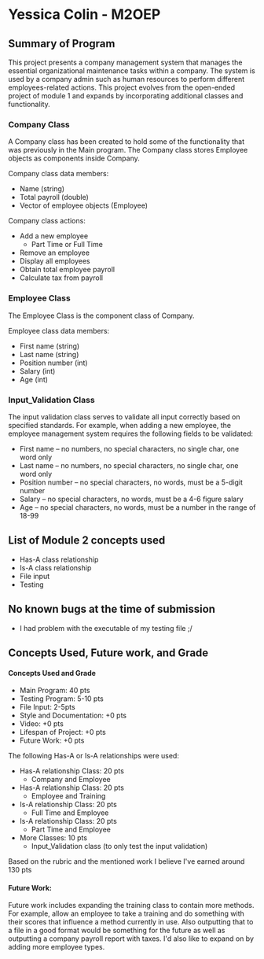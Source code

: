 # Yessica Colin - M2OEP

## Summary of Program

This project presents a company management system that manages the essential organizational maintenance tasks within a company. The system is used by a company admin such as human resources to perform different employees-related actions. This project evolves from the open-ended project of module 1 and expands by incorporating additional classes and functionality. 

### Company Class

A Company class has been created to hold some of the functionality that was previously in the Main program. The Company class stores Employee objects as components inside Company. 

Company class data members:
* Name (string)
* Total payroll (double)
* Vector of employee objects (Employee)

Company class actions:
* Add a new employee
  * Part Time or Full Time
* Remove an employee
* Display all employees
* Obtain total employee payroll
* Calculate tax from payroll 

### Employee Class

The Employee Class is the component class of Company.

Employee class data members:
* First name (string)
* Last name (string)
* Position number (int)
* Salary (int)
* Age (int)

### Input_Validation Class

The input validation class serves to validate all input correctly based on specified standards. For example, when adding a new employee, the employee management system  requires the following fields to be validated:

* First name – no numbers, no special characters, no single char, one word only
* Last name – no numbers, no special characters, no single char, one word only
* Position number – no special characters, no words, must be a 5-digit number
* Salary – no special characters, no words, must be a 4-6 figure salary
* Age – no special characters, no words, must be a number in the range of 18-99


## List of Module 2 concepts used
* Has-A class relationship
* Is-A class relationship
* File input
* Testing

## No known bugs at the time of submission
* I had problem with the executable of my testing file ;/

## Concepts Used, Future work, and Grade

#### Concepts Used and Grade 

* Main Program: 40 pts
* Testing Program: 5-10 pts
* File Input: 2-5pts
* Style and Documentation: +0 pts
* Video: +0 pts
* Lifespan of Project: +0 pts
* Future Work: +0 pts

The following Has-A or Is-A relationships were used:

* Has-A relationship Class: 20 pts
  * Company and Employee
* Has-A relationship Class: 20 pts
  * Employee and Training 
* Is-A relationship Class: 20 pts
  * Full Time and Employee
* Is-A relationship Class: 20 pts
  * Part Time and Employee
* More Classes: 10 pts
  * Input_Validation class (to only test the input validation)
  
Based on the rubric and the mentioned work I believe I've earned around 130 pts

#### Future Work: 
Future work includes expanding the training class to contain more methods. For example, allow an employee to take a training and do something with their scores that influence a method currently in use. Also outputting that to a file in a good format would be something for the future as well as outputting a company payroll report with taxes. I'd also like to expand on by adding more employee types.

